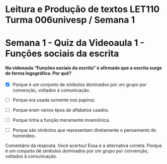 # Leitura e Produção de textos LET110 Turma 006univesp / Semana 1

# Semana 1 - Quiz da Videoaula 1 - Funções sociais da escrita

#### Na videoaula “Funções sociais da escrita” é afirmado que a escrita surge de forma logográfica. Por quê?

- [x] Porque é um conjunto de símbolos dominados por um grupo por convenção, voltados à comunicação.

- [ ] Porque era usada somente nos papiros. 

- [ ] Porque eram vários tipos de alfabetos usados.

- [ ] Porque tinha a função meramente mnemônica.

- [ ] Porque são símbolos que representam diretamente o pensamento do hominídeo.  

Comentário da resposta:	
Você acertou! Essa é a alternativa correta. Porque é um conjunto de símbolos dominados por um grupo por convenção, voltados à comunicação.